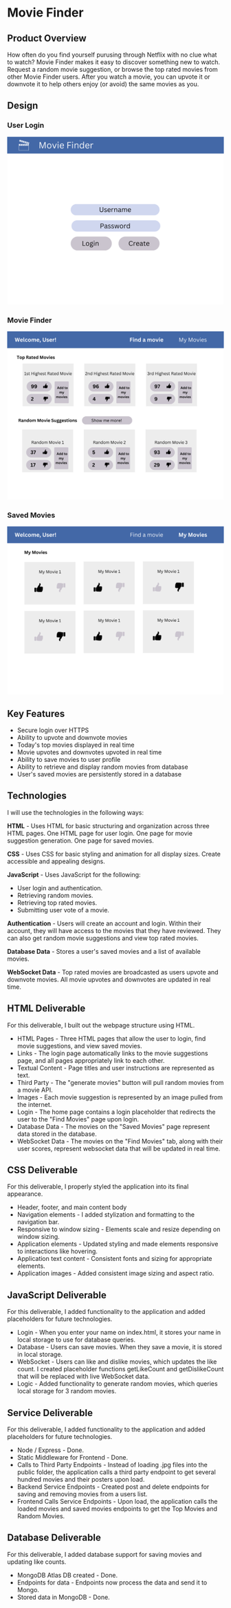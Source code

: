 # Movie Finder

## Product Overview
How often do you find yourself purusing through Netflix with no clue what to watch? Movie Finder makes it easy to discover something new to watch. Request a random movie suggestion, or browse the top rated movies from other Movie Finder users. After you watch a movie, you can upvote it or downvote it to help others enjoy (or avoid) the same movies as you.

## Design
### User Login  
![login](./mock-images/login.png)  

### Movie Finder
![movie-finder](./mock-images/movie-finder.png)

### Saved Movies
![my-movies](./mock-images/my-movies.png)

## Key Features  
- Secure login over HTTPS
- Ability to upvote and downvote movies
- Today's top movies displayed in real time
- Movie upvotes and downvotes upvoted in real time
- Ability to save movies to user profile
- Ability to retrieve and display random movies from database
- User's saved movies are persistently stored in a database

## Technologies
I will use the technologies in the following ways:  

**HTML** - Uses HTML for basic structuring and organization across three HTML pages. One HTML page for user login. One page for movie suggestion generation. One page for saved movies.  
 
**CSS** - Uses CSS for basic styling and animation for all display sizes. Create accessible and appealing designs.  

**JavaScript** - Uses JavaScript for the following:
- User login and authentication.  
- Retrieving random movies.  
- Retrieving top rated movies.  
- Submitting user vote of a movie.  

**Authentication** - Users will create an account and login. Within their account, they will have access to the movies that they have reviewed. They can also get random movie suggestions and view top rated movies.  

**Database Data** - Stores a user's saved movies and a list of available movies.  

**WebSocket Data** - Top rated movies are broadcasted as users upvote and downvote movies. All movie upvotes and downvotes are updated in real time.  

## HTML Deliverable
For this deliverable, I built out the webpage structure using HTML.  
- HTML Pages - Three HTML pages that allow the user to login, find movie suggestions, and view saved movies.  
- Links - The login page automatically links to the movie suggestions page, and all pages appropriately link to each other.  
- Textual Content - Page titles and user instructions are represented as text.  
- Third Party - The "generate movies" button will pull random movies from a movie API.
- Images - Each movie suggestion is represented by an image pulled from the internet.  
- Login - The home page contains a login placeholder that redirects the user to the "Find Movies" page upon login.
- Database Data - The movies on the "Saved Movies" page represent data stored in the database.
- WebSocket Data - The movies on the "Find Movies" tab, along with their user scores, represent websocket data that will be updated in real time.

## CSS Deliverable
For this deliverable, I properly styled the application into its final appearance.
- Header, footer, and main content body  
- Navigation elements - I added stylization and formatting to the navigation bar.  
- Responsive to window sizing - Elements scale and resize depending on window sizing.  
- Application elements - Updated styling and made elements responsive to interactions like hovering.  
- Application text content - Consistent fonts and sizing for appropriate elements.  
- Application images - Added consistent image sizing and aspect ratio.

## JavaScript Deliverable
For this deliverable, I added functionality to the application and added placeholders for future technologies.  
- Login -  When you enter your name on index.html, it stores your name in local storage to use for database queries.  
- Database - Users can save movies. When they save a movie, it is stored in local storage.   
- WebSocket - Users can like and dislike movies, which updates the like count. I created placeholder functions getLikeCount and getDislikeCount that will be replaced with live WebSocket data.  
- Logic - Added functionality to generate random movies, which queries local storage for 3 random movies.  

## Service Deliverable
For this deliverable, I added functionality to the application and added placeholders for future technologies.  
- Node / Express - Done.    
- Static Middleware for Frontend - Done.  
- Calls to Third Party Endpoints - Instead of loading .jpg files into the public folder, the application calls a third party endpoint to get several hundred movies and their posters upon load.  
- Backend Service Endpoints - Created post and delete endpoints for saving and removing movies from a users list.  
- Frontend Calls Service Endpoints - Upon load, the application calls the loaded movies and saved movies endpoints to get the Top Movies and Random Movies.  


## Database Deliverable  
For this deliverable, I added database support for saving movies and updating like counts.  
- MongoDB Atlas DB created - Done.  
- Endpoints for data - Endpoints now process the data and send it to Mongo.  
- Stored data in MongoDB - Done.  